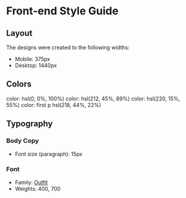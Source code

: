 # Front-end Style Guide

## Layout

The designs were created to the following widths:

- Mobile: 375px
- Desktop: 1440px

## Colors
color:   hsl(0, 0%, 100%)
color:   hsl(212, 45%, 89%)
color:   hsl(220, 15%, 55%)
color:  first p hsl(218, 44%, 22%)

## Typography

### Body Copy

- Font size (paragraph): 15px

### Font

- Family: [Outfit](https://fonts.google.com/specimen/Outfit)
- Weights: 400, 700
